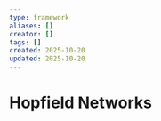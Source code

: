 ```yaml
---
type: framework
aliases: []
creator: []
tags: []
created: 2025-10-20
updated: 2025-10-20
---
```


# Hopfield Networks


